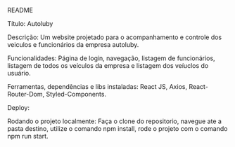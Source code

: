 README

Título: Autoluby

Descrição: Um website projetado para o acompanhamento e controle dos veiculos e funcionários da empresa autoluby.

Funcionalidades: Página de login, navegação, listagem de funcionários, listagem de todos os veículos da empresa e listagem dos veíuclos do usuário.

Ferramentas, dependências e libs instaladas: React JS, Axios, React-Router-Dom, Styled-Components.

Deploy: 

Rodando o projeto localmente: Faça o clone do repositorio, navegue ate a pasta destino, utilize o comando npm install, rode o projeto com o comando npm run start.
 
